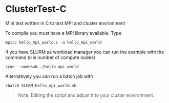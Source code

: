 # ClusterTest-C

Mini test written in C to test MPI and cluster environment

To compile you must have a MPI library available. Type

```
mpicc hello_mpi_world.c -o hello_mpi_world
```

If you have SLURM as workload manager you can run the example with
the command (`N` is number of compute nodes)

```
srun --nodes=N ./hello_mpi_world
```

Alternatively you can run a batch job with

```
sbatch SLURM_hello_mpi_world.sh
```

> Note: Editing the script and adjust it to your cluster environment.
